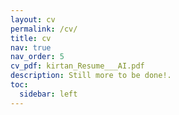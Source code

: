 ```yaml
---
layout: cv
permalink: /cv/
title: cv
nav: true
nav_order: 5
cv_pdf: kirtan_Resume___AI.pdf
description: Still more to be done!.
toc:
  sidebar: left
---
```

